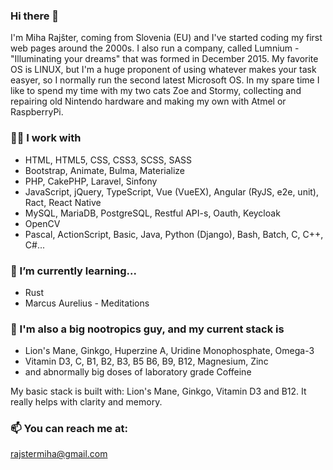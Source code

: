 ### Hi there 👋
I'm Miha Rajšter, coming from Slovenia (EU) and I've started coding my first web pages around the 2000s. I also run a company, called Lumnium - "Illuminating your dreams" that was formed in December 2015. 
My favorite OS is LINUX, but I'm a huge proponent of using whatever makes your task easyer, so I normally run the second latest Microsoft OS.
In my spare time I like to spend my time with my two cats Zoe and Stormy, collecting and repairing old Nintendo hardware and making my own with Atmel or RaspberryPi.

### 🐱‍💻 I work with 
- HTML, HTML5, CSS, CSS3, SCSS, SASS
- Bootstrap, Animate, Bulma, Materialize
- PHP, CakePHP, Laravel, Sinfony
- JavaScript, jQuery, TypeScript, Vue (VueEX), Angular (RyJS, e2e, unit), Ract, React Native
- MySQL, MariaDB, PostgreSQL, Restful API-s, Oauth, Keycloak
- OpenCV
- Pascal, ActionScript, Basic, Java, Python (Django), Bash, Batch, C, C++, C#...

### 🌱 I’m currently learning...
- Rust
- Marcus Aurelius - Meditations

### 💊 I'm also a big nootropics guy, and my current stack is
- Lion's Mane, Ginkgo, Huperzine A, Uridine Monophosphate, Omega-3
- Vitamin D3, C, B1, B2, B3, B5 B6, B9, B12, Magnesium, Zinc
- and abnormally big doses of laboratory grade Coffeine

My basic stack is built with: Lion's Mane, Ginkgo, Vitamin D3 and B12. It really helps with clarity and memory.

### 📫 You can reach me at:
[rajstermiha@gmail.com](mailto:rajstermiha@gmail.com)

<!--
**miharajster/miharajster** is a ✨ _special_ ✨ repository because its `README.md` (this file) appears on your GitHub profile.

Here are some ideas to get you started:

- 🔭 I’m currently working on ...
- 🌱 I’m currently learning ...
- 👯 I’m looking to collaborate on ...
- 🤔 I’m looking for help with ...
- 💬 Ask me about ...
- 📫 How to reach me: ...
- 😄 Pronouns: ...
- ⚡ Fun fact: ...
-->
